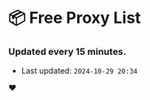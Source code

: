 # :package: Free Proxy List
### Updated every 15 minutes.

- Last updated: `2024-10-29 20:34`

:heart:
